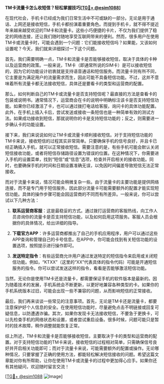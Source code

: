 **TM卡流量卡怎么收短信？轻松掌握技巧[[TG💪+ @esim1088](https://t.me/s/esim1088)]**

在现代社会，手机卡已经成为我们日常生活中不可或缺的一部分。无论是用于通话、上网还是接收短信，手机卡都扮演着重要角色。而提到手机卡，就不得不提近年来越来越受欢迎的TM卡和流量卡。这些小巧便捷的卡片，不仅为我们提供了稳定的网络连接，还让我们随时随地享受互联网带来的便利。然而，很多用户在使用TM卡或流量卡时，可能会遇到一个问题：它们能接收短信吗？如果能，又该如何设置呢？今天，我们就来详细探讨一下这个问题。

首先，我们需要明确一点，TM卡和流量卡是否能够接收短信，取决于具体的卡种以及运营商的政策。一般来说，TM卡（即通常所说的SIM卡）是可以接收短信的，因为它的功能设计初衷就是支持语音通话和短信服务。而流量卡则有所不同，它主要是为满足用户的流量需求而生，因此可能不具备短信功能。不过，这并不意味着所有流量卡都无法接收短信，具体还是要看卡的类型和运营商的配置。

那么，如何判断自己的TM卡或流量卡是否支持短信呢？最直接的方法是查看卡的包装或说明书。通常情况下，运营商会在卡的说明中明确标注该卡是否支持短信功能。如果你已经激活了卡，也可以通过拨打电话给客服，询问卡的具体功能配置。此外，在手机上插入卡后，尝试发送或接收一条短信也是一种简单有效的测试方法。如果成功接收到短信，那就说明你的卡是支持短信功能的；反之，则需要进一步确认卡的功能设置。

接下来，我们来说说如何让TM卡或流量卡顺利接收短信。对于支持短信功能的TM卡来说，接收短信的过程其实非常简单。只要确保手机的信号良好，并且卡已经正确插入手机，就可以正常接收短信。需要注意的是，有些手机可能会默认关闭短信接收功能，或者将短信存储路径设置为错误的位置。在这种情况下，你需要进入手机的设置菜单，找到“短信”或“信息”选项，检查并开启相关的接收功能。同时，也要确保手机的时间和日期设置准确无误，以免因时间偏差导致短信无法正常接收。

而对于流量卡来说，情况可能会稍微复杂一些。由于流量卡的主要功能是提供网络连接，而不是专门用于短信服务，因此部分流量卡可能需要额外的配置才能实现短信功能。具体的操作步骤可能会因运营商的不同而有所差异。一般来说，你可以尝试以下几种方法：

1. **联系运营商客服**：这是最稳妥的方式。通过拨打运营商的客服热线，向工作人员咨询你的流量卡是否支持短信功能，以及如何启用这项服务。客服人员会根据你的具体情况，给出详细的指导。

2. **下载官方APP**：许多运营商都推出了自己的手机应用程序，用户可以通过这些APP查询和管理自己的卡号信息。在APP中，你可能会找到有关短信功能的设置选项，按照提示进行操作即可。

3. **发送特定指令**：有些运营商允许用户通过发送特定的短信指令来启用或关闭短信功能。例如，“KTXX”（这里的“XX”代表具体的指令代码）可能是开通短信服务的指令。你可以尝试发送这样的指令，看看是否能够激活短信功能。

当然，无论你是使用TM卡还是流量卡，都需要保证手机的软件版本是最新的。因为随着技术的发展，手机系统会不断更新，以更好地兼容各种类型的卡。如果你的手机系统版本过旧，可能会出现一些不兼容的问题，从而影响短信的正常接收。

最后，我们再来谈谈一些常见的注意事项。首先，无论是TM卡还是流量卡，都要注意保护好个人信息的安全。在使用短信功能时，尽量避免点击不明链接或回复可疑信息，以防遭遇诈骗。其次，如果你发现卡无法接收短信，不要急于更换卡，可以先检查手机的网络状态和设置，或者尝试重启设备。很多时候，问题可能只是暂时的技术故障，稍作调整就能恢复正常。

综上所述，TM卡和流量卡是否能够接收短信，主要取决于卡的类型和运营商的配置。对于支持短信功能的TM卡来说，接收短信的过程相对简单，只需确保信号良好并开启相关功能即可；而对于流量卡来说，可能需要额外的配置或操作。无论哪种情况，只要掌握了正确的使用方法，都能轻松解决短信接收的问题。希望这篇文章能对你有所帮助，让你在使用TM卡或流量卡的过程中更加得心应手。如果你还有其他疑问，欢迎随时留言交流！

[[TG💪+ @esim1088](https://t.me/s/esim1088) ![Image](https://i.postimg.cc/4NQfJmqS/Snipaste-2025-05-13-00-14-12.png)]